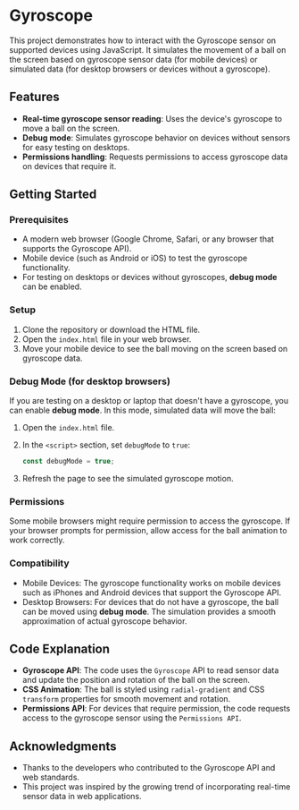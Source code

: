 # Gyroscope

This project demonstrates how to interact with the Gyroscope sensor on supported devices using JavaScript. It simulates the movement of a ball on the screen based on gyroscope sensor data (for mobile devices) or simulated data (for desktop browsers or devices without a gyroscope).

## Features
- **Real-time gyroscope sensor reading**: Uses the device's gyroscope to move a ball on the screen.
- **Debug mode**: Simulates gyroscope behavior on devices without sensors for easy testing on desktops.
- **Permissions handling**: Requests permissions to access gyroscope data on devices that require it.


## Getting Started

### Prerequisites

- A modern web browser (Google Chrome, Safari, or any browser that supports the Gyroscope API).
- Mobile device (such as Android or iOS) to test the gyroscope functionality.
- For testing on desktops or devices without gyroscopes, **debug mode** can be enabled.

### Setup

1. Clone the repository or download the HTML file.
2. Open the `index.html` file in your web browser.
3. Move your mobile device to see the ball moving on the screen based on gyroscope data.

### Debug Mode (for desktop browsers)

If you are testing on a desktop or laptop that doesn't have a gyroscope, you can enable **debug mode**. In this mode, simulated data will move the ball:

1. Open the `index.html` file.
2. In the `<script>` section, set `debugMode` to `true`:
   
    ```javascript
    const debugMode = true;
    ```
4. Refresh the page to see the simulated gyroscope motion.

### Permissions

Some mobile browsers might require permission to access the gyroscope. If your browser prompts for permission, allow access for the ball animation to work correctly.

### Compatibility

- Mobile Devices: The gyroscope functionality works on mobile devices such as iPhones and Android devices that support the Gyroscope API.
- Desktop Browsers: For devices that do not have a gyroscope, the ball can be moved using **debug mode**. The simulation provides a smooth approximation of actual gyroscope behavior.

## Code Explanation

- **Gyroscope API**: The code uses the `Gyroscope` API to read sensor data and update the position and rotation of the ball on the screen.
- **CSS Animation**: The ball is styled using `radial-gradient` and CSS `transform` properties for smooth movement and rotation.
- **Permissions API**: For devices that require permission, the code requests access to the gyroscope sensor using the `Permissions API`.


## Acknowledgments

- Thanks to the developers who contributed to the Gyroscope API and web standards.
- This project was inspired by the growing trend of incorporating real-time sensor data in web applications.
